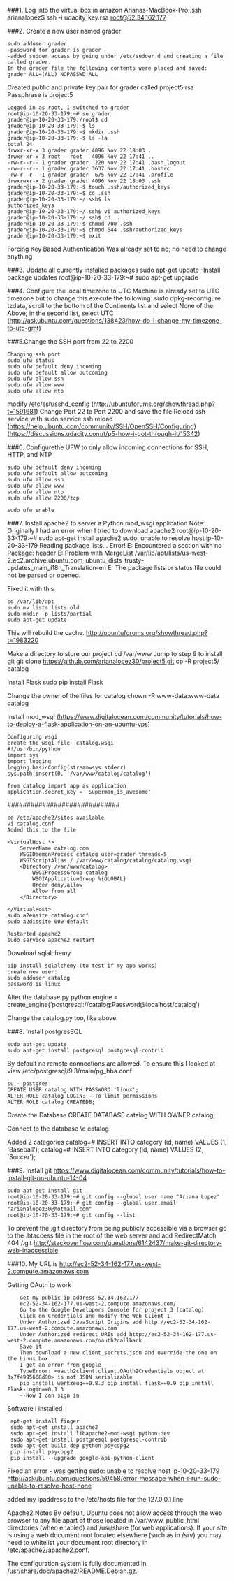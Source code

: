 ###1. Log into the virtual box in amazon
Arianas-MacBook-Pro:.ssh arianalopez$ ssh -i udacity_key.rsa root@52.34.162.177

###2. Create a new user named grader
```
sudo adduser grader
-password for grader is grader
-added sudoer access by going under /etc/sudoer.d and creating a file called grader.
In the grader file the following contents were placed and saved:
grader ALL=(ALL) NOPASSWD:ALL
```
Created public and private key pair for grader called project5.rsa
Passphrase is project5
```
Logged in as root, I switched to grader
root@ip-10-20-33-179:~# su grader
grader@ip-10-20-33-179:/root$ cd
grader@ip-10-20-33-179:~$ ls
grader@ip-10-20-33-179:~$ mkdir .ssh
grader@ip-10-20-33-179:~$ ls -la
total 24
drwxr-xr-x 3 grader grader 4096 Nov 22 18:03 .
drwxr-xr-x 3 root   root   4096 Nov 22 17:41 ..
-rw-r--r-- 1 grader grader  220 Nov 22 17:41 .bash_logout
-rw-r--r-- 1 grader grader 3637 Nov 22 17:41 .bashrc
-rw-r--r-- 1 grader grader  675 Nov 22 17:41 .profile
drwxrwxr-x 2 grader grader 4096 Nov 22 18:03 .ssh
grader@ip-10-20-33-179:~$ touch .ssh/authorized_keys
grader@ip-10-20-33-179:~$ cd .ssh
grader@ip-10-20-33-179:~/.ssh$ ls
authorized_keys
grader@ip-10-20-33-179:~/.ssh$ vi authorized_keys 
grader@ip-10-20-33-179:~/.ssh$ cd ..
grader@ip-10-20-33-179:~$ chmod 700 .ssh
grader@ip-10-20-33-179:~$ chmod 644 .ssh/authorized_keys 
grader@ip-10-20-33-179:~$ exit
```
Forcing Key Based Authentication
Was already set to no; no need to change anything

###3. Update all currently installed packages
sudo apt-get update
-Install package updates
root@ip-10-20-33-179:~# sudo apt-get upgrade

###4. Configure the local timezone to UTC
Machine is already set to UTC timezone
but to change this execute the following:
sudo dpkg-reconfigure tzdata, scroll to the bottom of the Continents list and select None of the Above; in the second list, select UTC
(http://askubuntu.com/questions/138423/how-do-i-change-my-timezone-to-utc-gmt)

###5.Change the SSH port from 22 to 2200
```
Changing ssh port
sudo ufw status
sudo ufw default deny incoming
sudo ufw default allow outcoming
sudo ufw allow ssh
sudo ufw allow www
sudo ufw allow ntp
```

modify /etc/ssh/sshd_config (http://ubuntuforums.org/showthread.php?t=1591681)
Change Port 22 to Port 2200 and save the file
Reload ssh service with sudo service ssh reload (https://help.ubuntu.com/community/SSH/OpenSSH/Configuring)
	(https://discussions.udacity.com/t/p5-how-i-got-through-it/15342)
	
###6. Configurethe UFW to only allow incoming connections for SSH, HTTP, and NTP
```
sudo ufw default deny incoming
sudo ufw default allow outcoming
sudo ufw allow ssh
sudo ufw allow www
sudo ufw allow ntp
sudo ufw allow 2200/tcp

sudo ufw enable
```

###7. Install apache2 to server a Python mod_wsgi application
Note: Originally I had an error when I tried to download apache2
root@ip-10-20-33-179:~# sudo apt-get install apache2
sudo: unable to resolve host ip-10-20-33-179
Reading package lists... Error!
E: Encountered a section with no Package: header
E: Problem with MergeList /var/lib/apt/lists/us-west-2.ec2.archive.ubuntu.com_ubuntu_dists_trusty-updates_main_i18n_Translation-en
E: The package lists or status file could not be parsed or opened.

Fixed it with this
```
cd /var/lib/apt
sudo mv lists lists.old
sudo mkdir -p lists/partial
sudo apt-get update
```

This will rebuild the cache.
http://ubuntuforums.org/showthread.php?t=1983220

Make a directory to store our project
cd /var/www
Jump to step 9 to install git
git clone https://github.com/arianalopez30/project5.git
cp -R project5/ catalog

Install Flask
sudo pip install Flask

Change the owner of the files for catalog
chown -R www-data:www-data catalog

Install mod_wsgi (https://www.digitalocean.com/community/tutorials/how-to-deploy-a-flask-application-on-an-ubuntu-vps)
```
Configuring wsgi
create the wsgi file- catalog.wsgi
#!/usr/bin/python
import sys
import logging
logging.basicConfig(stream=sys.stderr)
sys.path.insert(0, '/var/www/catalog/catalog')

from catalog import app as application
application.secret_key = 'Superman_is_awesome'
```
#############################
```
cd /etc/apache2/sites-available
vi catalog.conf
Added this to the file

<VirtualHost *>
	ServerName catalog.com
	WSGIDaemonProcess catalog user=grader threads=5
	WSGIScriptAlias / /var/www/catalog/catalog/catalog.wsgi
	<Directory /var/www/catalog>
		WSGIProcessGroup catalog
		WSGIApplicationGroup %{GLOBAL}
		Order deny,allow
		Allow from all
	</Directory>

</VirtualHost>
sudo a2ensite catalog.conf
sudo a2dissite 000-default

Restarted apache2
sudo service apache2 restart
```
Download sqlalchemy
```
pip install sqlalchemy (to test if my app works)
create new user:
sudo adduser catalog
password is linux
```
Alter the database.py
	python engine = create_engine('postgresql://catalog:Password@localhost/catalog')

Change the catalog.py too, like above.

###8. Install postgresSQL
```
sudo apt-get update
sudo apt-get install postgresql postgresql-contrib
```
By default no remote connections are allowed.
To ensure this I looked at view /etc/postgresql/9.3/main/pg_hba.conf 
```
su - postgres
CREATE USER catalog WITH PASSWORD 'linux';
ALTER ROLE catalog LOGIN; --To limit permissions
ALTER ROLE catalog CREATEDB;
```
Create the Database
CREATE DATABASE catalog WITH OWNER catalog;

Connect to the database
\c catalog

Added 2 categories
catalog=# INSERT INTO category (id, name) VALUES (1, 'Baseball');
catalog=# INSERT INTO category (id, name) VALUES (2, 'Soccer');

###9. Install git
https://www.digitalocean.com/community/tutorials/how-to-install-git-on-ubuntu-14-04
```
sudo apt-get install git
root@ip-10-20-33-179:~# git config --global user.name "Ariana Lopez"
root@ip-10-20-33-179:~# git config --global user.email "arianalopez30@hotmail.com"
root@ip-10-20-33-179:~# git config --list
```
To prevent the .git directory from being publicly accessible via a browser
go to the .htaccess file in the root of the web server and add
RedirectMatch 404 /\.git
http://stackoverflow.com/questions/6142437/make-git-directory-web-inaccessible

###10. My URL is http://ec2-52-34-162-177.us-west-2.compute.amazonaws.com


Getting OAuth to work
```
	Get my public ip address 52.34.162.177
	ec2-52-34-162-177.us-west-2.compute.amazonaws.com/
	Go to the Google Developers Console for project 3 (catalog)
	Click on Credentials and modify the Web Client 1
	Under Authorized JavaScript Origins add http://ec2-52-34-162-177.us-west-2.compute.amazonaws.com
	Under Authorized redirect URIs add http://ec2-52-34-162-177.us-west-2.compute.amazonaws.com/oauth2callback
	Save it
	Then download a new client_secrets.json and override the one on the Linux box
	I get an error from google 
	TypeError: <oauth2client.client.OAuth2Credentials object at 0x7f4995668d90> is not JSON serializable
	pip install werkzeug==0.8.3 pip install flask==0.9 pip install Flask-Login==0.1.3
	--Now I can sign in
```

Software I installed
```
 apt-get install finger
 sudo apt-get install apache2
 sudo apt-get install libapache2-mod-wsgi python-dev
 sudo apt-get install postgresql postgresql-contrib
 sudo apt-get build-dep python-psycopg2
 pip install psycopg2 
 pip install --upgrade google-api-python-client
``` 
 Fixed an error - was getting sudo: unable to resolve host ip-10-20-33-179 
 http://askubuntu.com/questions/59458/error-message-when-i-run-sudo-unable-to-resolve-host-none
 
 added my ipaddress to the /etc/hosts file for the 127.0.0.1 line
 
 
 
 Apache2 Notes
 By default, Ubuntu does not allow access through the web browser to any file apart of 
 those located in /var/www, public_html directories (when enabled) and /usr/share 
 (for web applications). If your site is using a web document root located elsewhere 
 (such as in /srv) you may need to whitelist your document root directory 
 in /etc/apache2/apache2.conf.
 
 The configuration system is fully documented in /usr/share/doc/apache2/README.Debian.gz.
